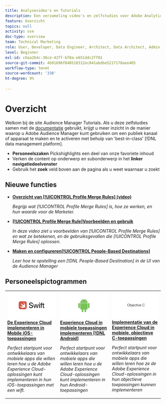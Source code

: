 ```yaml
---
title: Analysevideo's en Tutorials
description: Een verzameling video's en zelfstudies voor Adobe Analytics.
feature: Overzicht
topics: null
activity: use
doc-type: overview
team: Technical Marketing
role: User, Developer, Data Engineer, Architect, Data Architect, Admin, Leader
level: Beginner
exl-id: c6aa264c-30ce-42ff-bf8a-e651ddc2ff01
source-git-commit: 4b91696f840518312ec041abdbe5217178aee405
workflow-type: tm+mt
source-wordcount: '338'
ht-degree: 9%

---
```


# Overzicht

Welkom bij de site Audience Manager Tutorials.  Als u deze zelfstudies samen met de [documentatie](https://experienceleague.adobe.com/docs/audience-manager/user-guide/aam-home.html) gebruikt, krijgt u meer inzicht in de manier waarop u Adobe Audience Manager kunt gebruiken om een publiek kanaal of apparaat te maken en te activeren met behulp van &#39;best-in-class&#39; [!DNL data management platform].

* **Personeelszaken** Pickshighlights een deel van onze favoriete inhoud
* Verken de content op onderwerp en subonderwerp in het **linker navigatiedeelvenster**
* Gebruik het **zoek** veld boven aan de pagina als u weet waarnaar u zoekt

## Nieuwe functies

* **[Overzicht van  [!UICONTROL Profile Merge Rules] (video)](build-and-manage-audiences/profile-merge/overview-of-profile-merge-rules.md)**

   *Begrijp wat  [!UICONTROL Profile Merge Rules] is, hoe ze werken, en hun waarde voor de Marketer.*

* **[[!UICONTROL Profile Merge Rule]Voorbeelden en gebruik](build-and-manage-audiences/profile-merge/profile-merge-rule-examples-and-use-cases.md)**

   *In deze video ziet u voorbeelden van  [!UICONTROL Profile Merge Rules] en wat ze betekenen, en de gebruiksgevallen die  [!UICONTROL Profile Merge Rules] oplossen.*

* **[Maken en configureren[!UICONTROL People-Based Destinations]](data-activation/people-based-destinations/create-and-configure-people-based-destinations.md)**

   *Leer hoe te opstelling een  [!DNL People-Based Destination] in de UI van de Audience Manager*

## Personeelspictogrammen

<table>
<tr>
  <td>
    <a href="https://docs.adobe.com/content/help/en/experience-cloud/implementing-in-mobile-ios-swift-apps-with-launch/index.html">
      <img alt="miniatuurafbeelding voor de zelfstudie 'De Experience Cloud implementeren in Mobile iOS Swift-toepassingen'" src="assets/thumb_swift.png" />
    </a>
    <div>
      <a href="https://docs.adobe.com/content/help/en/experience-cloud/implementing-in-mobile-ios-swift-apps-with-launch/index.html">
    <strong>De Experience Cloud implementeren in Mobile iOS-toepassingen</strong>
    </a>
    </div>
    <p>
    <em>Perfect startpunt voor ontwikkelaars van mobiele apps die willen leren hoe u de Adobe Experience Cloud-oplossingen kunt implementeren in hun iOS-toepassingen met een wift.</em>
    <p>
  </td>
  <td>
    <a href="https://docs.adobe.com/content/help/en/experience-cloud/implementing-in-mobile-android-apps-with-launch/index.html">
      <img alt="miniatuurafbeelding voor de zelfstudie 'Experience Cloud implementeren in mobiele Android-toepassingen'" src="assets/thumb_android.png" />
    </a>
    <div>
      <a href="https://docs.adobe.com/content/help/en/experience-cloud/implementing-in-mobile-android-apps-with-launch/index.html">
    <strong>Experience Cloud in mobiele toepassingen implementeren [!DNL Android]</strong>
    </a>
    </div>
    <p>
    <em>Perfect startpunt voor ontwikkelaars van mobiele apps die willen leren hoe u de Adobe Experience Cloud-oplossingen kunt implementeren in hun Android-toepassingen</em>
    <p>
  </td>
  <td>
    <a href="https://docs.adobe.com/content/help/en/experience-cloud/implementing-in-mobile-ios-objective-c-apps-with-launch/index.html">
      <img alt="miniatuurafbeelding voor de zelfstudie 'Experience Cloud implementeren in mobiele, objectieve-C-toepassingen'" src="assets/thumb_objective_c.png" />
    </a>
    <div>
      <a href="https://docs.adobe.com/content/help/en/experience-cloud/implementing-in-mobile-ios-objective-c-apps-with-launch/index.html">
    <strong>Implementatie van de Experience Cloud in mobiele, objectieve C-toepassingen</strong>
    </a>
    </div>
    <p>
    <em>Perfect startpunt voor ontwikkelaars van mobiele apps die willen leren hoe ze de Adobe Experience Cloud-oplossingen in hun objectieve toepassingen kunnen implementeren</em>
    <p>
  </td>
</tr>
</table>
